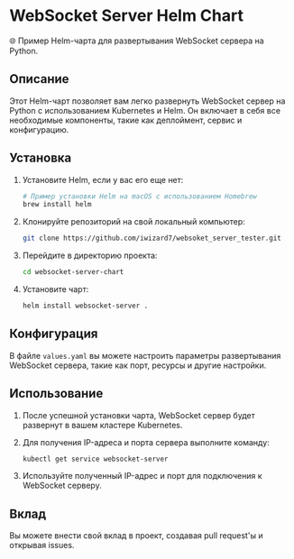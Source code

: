 # WebSocket Server Helm Chart

🌐 Пример Helm-чарта для развертывания WebSocket сервера на Python.

## Описание

Этот Helm-чарт позволяет вам легко развернуть WebSocket сервер на Python с использованием Kubernetes и Helm. Он включает в себя все необходимые компоненты, такие как деплоймент, сервис и конфигурацию.

## Установка

1. Установите Helm, если у вас его еще нет:

   ```bash
   # Пример установки Helm на macOS с использованием Homebrew
   brew install helm
   ```

2. Клонируйте репозиторий на свой локальный компьютер:

   ```bash
   git clone https://github.com/iwizard7/websoket_server_tester.git
   ```

3. Перейдите в директорию проекта:

   ```bash
   cd websocket-server-chart
   ```

4. Установите чарт:

   ```bash
   helm install websocket-server .
   ```

## Конфигурация

В файле `values.yaml` вы можете настроить параметры развертывания WebSocket сервера, такие как порт, ресурсы и другие настройки.

## Использование

1. После успешной установки чарта, WebSocket сервер будет развернут в вашем кластере Kubernetes.
2. Для получения IP-адреса и порта сервера выполните команду:

   ```bash
   kubectl get service websocket-server
   ```

3. Используйте полученный IP-адрес и порт для подключения к WebSocket серверу.

## Вклад

Вы можете внести свой вклад в проект, создавая pull request'ы и открывая issues.
